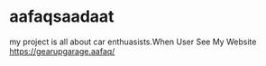 # aafaqsaadaat
my project is all about car enthuasists.When User See My Website https://gearupgarage.aafaq/
